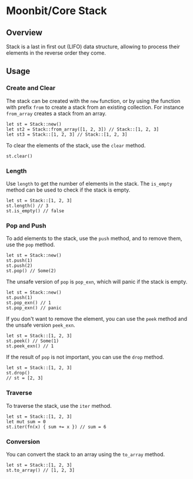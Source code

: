 # Moonbit/Core Stack

## Overview

Stack is a last in first out (LIFO) data structure, allowing to process their elements in the reverse order they come.

## Usage

### Create and Clear

The stack can be created with the `new` function, or by using the function with prefix `from` to create a stack from an existing collection.
For instance `from_array` creates a stack from an array.

```moonbit
let st = Stack::new()
let st2 = Stack::from_array([1, 2, 3]) // Stack::[1, 2, 3]
let st3 = Stack::[1, 2, 3] // Stack::[1, 2, 3]
```

To clear the elements of the stack, use the `clear` method.

```moonbit
st.clear()
```

### Length

Use `length` to get the number of elements in the stack. The `is_empty` method can be used to check if the stack is empty.

```moonbit
let st = Stack::[1, 2, 3]
st.length() // 3
st.is_empty() // false
```

### Pop and Push

To add elements to the stack, use the `push` method, and to remove them, use the `pop` method.

```moonbit
let st = Stack::new()
st.push(1)
st.push(2)
st.pop() // Some(2)
```

The unsafe version of `pop` is `pop_exn`, which will panic if the stack is empty.

```moonbit
let st = Stack::new()
st.push(1)
st.pop_exn() // 1
st.pop_exn() // panic
```

If you don't want to remove the element, you can use the `peek` method and the unsafe version `peek_exn`.

```moonbit
let st = Stack::[1, 2, 3]
st.peek() // Some(1)
st.peek_exn() // 1
```

If the result of `pop` is not important, you can use the `drop` method.

```moonbit
let st = Stack::[1, 2, 3]
st.drop()
// st = [2, 3]
```

### Traverse

To traverse the stack, use the `iter` method.

```moonbit
let st = Stack::[1, 2, 3]
let mut sum = 0
st.iter(fn(x) { sum += x }) // sum = 6
```

### Conversion

You can convert the stack to an array using the `to_array` method.

```moonbit
let st = Stack::[1, 2, 3]
st.to_array() // [1, 2, 3]
```
